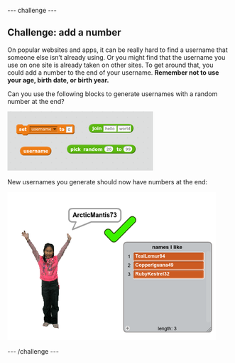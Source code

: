 --- challenge ---
## Challenge: add a number

On popular websites and apps, it can be really hard to find a username that someone else isn’t already using. Or you might find that the username you use on one site is already taken on other sites. To get around that, you could add a number to the end of your username. **Remember not to use your age, birth date, or birth year.**

Can you use the following blocks to generate usernames with a random number at the end?

![screenshot](images/usernames-number.png)

New usernames you generate should now have numbers at the end:

![screenshot](images/usernames-with-numbers.png)

--- /challenge ---
